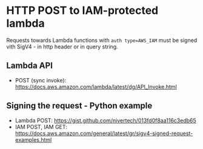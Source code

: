 # HTTP POST to IAM-protected lambda

Requests towards Lambda functions with `auth type=AWS_IAM` must be signed vith SigV4 - in http header or in query string.  

## Lambda API

- POST (sync invoke): https://docs.aws.amazon.com/lambda/latest/dg/API_Invoke.html

## Signing the request - Python example

- Lambda POST: https://gist.github.com/nivertech/013fd0f8aa116c3edb65
- IAM POST, IAM GET: https://docs.aws.amazon.com/general/latest/gr/sigv4-signed-request-examples.html